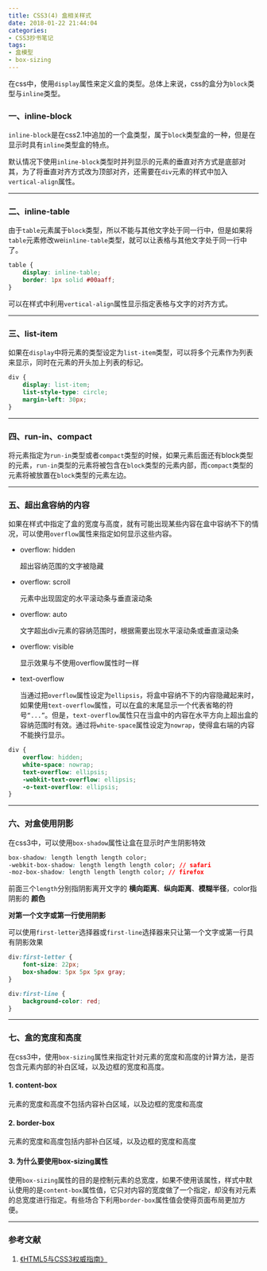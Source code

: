 ```yaml
---
title: CSS3(4) 盒相关样式
date: 2018-01-22 21:44:04
categories:
- CSS3抄书笔记
tags:
- 盒模型
- box-sizing
---
```


在css中，使用`display`属性来定义盒的类型。总体上来说，css的盒分为`block`类型与`inline`类型。

 <!-- More -->

### 一、inline-block

`inline-block`是在css2.1中追加的一个盒类型，属于`block`类型盒的一种，但是在显示时具有`inline`类型盒的特点。

默认情况下使用`inline-block`类型时并列显示的元素的垂直对齐方式是底部对其，为了将垂直对齐方式改为顶部对齐，还需要在`div`元素的样式中加入`vertical-align`属性。

---

### 二、inline-table

由于`table`元素属于`block`类型，所以不能与其他文字处于同一行中，但是如果将`table`元素修改wei`inline-table`类型，就可以让表格与其他文字处于同一行中了。

```css
table {
    display: inline-table;
    border: 1px solid #00aaff;
}
```

可以在样式中利用`vertical-align`属性显示指定表格与文字的对齐方式。

---

### 三、list-item

如果在`display`中将元素的类型设定为`list-item`类型，可以将多个元素作为列表来显示，同时在元素的开头加上列表的标记。

```css
div {
    display: list-item;
    list-style-type: circle;
    margin-left: 30px;
}
```

---

### 四、run-in、compact

将元素指定为`run-in`类型或者`compact`类型的时候，如果元素后面还有block类型的元素，`run-in`类型的元素将被包含在`block`类型的元素内部，而`compact`类型的元素将被放置在`block`类型的元素左边。

---

### 五、超出盒容纳的内容

如果在样式中指定了盒的宽度与高度，就有可能出现某些内容在盒中容纳不下的情况，可以使用`overflow`属性来指定如何显示这些内容。

* overflow: hidden

    超出容纳范围的文字被隐藏

* overflow: scroll

    元素中出现固定的水平滚动条与垂直滚动条

* overflow: auto

    文字超出div元素的容纳范围时，根据需要出现水平滚动条或垂直滚动条

* overflow: visible

    显示效果与不使用overflow属性时一样

* text-overflow

    当通过把`overflow`属性设定为`ellipsis`，将盒中容纳不下的内容隐藏起来时，如果使用`text-overflow`属性，可以在盒的末尾显示一个代表省略的符号`“...”`。但是，`text-overflow`属性只在当盒中的内容在水平方向上超出盒的容纳范围时有效。通过将`white-space`属性设定为`nowrap`，使得盒右端的内容不能换行显示。

```css
div {
    overflow: hidden;
    white-space: nowrap;
    text-overflow: ellipsis;
    -webkit-text-overflow: ellipsis;
    -o-text-overflow: ellipsis;
}
```

---

### 六、对盒使用阴影

在css3中，可以使用`box-shadow`属性让盒在显示时产生阴影特效

```css
box-shadow: length length length color;
-webkit-box-shadow: length length length color; // safari
-moz-box-shadow: length length length color; // firefox
```

前面三个`length`分别指阴影离开文字的 **横向距离**、**纵向距离**、**模糊半径**，color指阴影的 **颜色**

**对第一个文字或第一行使用阴影**

可以使用`first-letter`选择器或`first-line`选择器来只让第一个文字或第一行具有阴影效果

```css
div:first-letter {
    font-size: 22px;
    box-shadow: 5px 5px 5px gray;
}

div:first-line {
    background-color: red;
}
```

---

### 七、盒的宽度和高度

在css3中，使用`box-sizing`属性来指定针对元素的宽度和高度的计算方法，是否包含元素内部的补白区域，以及边框的宽度和高度。

#### 1. content-box

元素的宽度和高度不包括内容补白区域，以及边框的宽度和高度

#### 2. border-box

元素的宽度和高度包括内部补白区域，以及边框的宽度和高度

#### 3. 为什么要使用box-sizing属性

使用`box-sizing`属性的目的是控制元素的总宽度，如果不使用该属性，样式中默认使用的是`content-box`属性值，它只对内容的宽度做了一个指定，却没有对元素的总宽度进行指定。有些场合下利用`border-box`属性值会使得页面布局更加方便。

---

### 参考文献

1. [《HTML5与CSS3权威指南》]()
